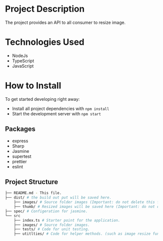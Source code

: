 # Project Description
The project provides an API to all consumer to resize image.

# Technologies Used

- NodeJs
- TypeScript
- JavaScript

# How to Install

To get started developing right away:

* Install all project dependencies with `npm install`
* Start the development server with `npm start`

## Packages

* express 
* Sharp
* Jasmine
* supertest
* prettier
* eslint

## Project Structure

```bash
├── README.md - This file.
├── dist/ # the build out put will be saved here.
    ├── images/ # Source folder images (Important: do not delete this folder). 
    ├── thumb/ # Resized images will be saved here (Important: do not delete this folder).
├── spec/ # Configeration for jasmine.
└── src
    ├── index.ts # Starter point for the application.
    ├── images/ # Source folder images. 
    ├── tests/ # Code for unit testing.
    ├── utitlties/ # Code for helper methods. (such as image resize functionality).
```

